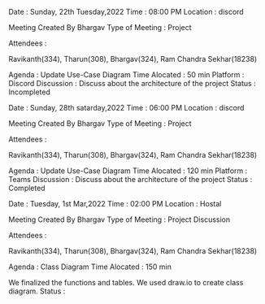 Date : Sunday, 22th Tuesday,2022
Time : 08:00 PM
Location : discord

Meeting Created By Bhargav
Type of Meeting : Project

Attendees :

Ravikanth(334), Tharun(308), Bhargav(324), Ram Chandra Sekhar(18238)

Agenda : Update Use-Case Diagram
Time Alocated : 50 min
Platform : Discord
Discussion : Discuss about the architecture of the project
Status : Incompleted


Date : Sunday, 28th satarday,2022
Time : 06:00 PM
Location : discord

Meeting Created By Bhargav
Type of Meeting : Project

Attendees :

Ravikanth(334), Tharun(308), Bhargav(324), Ram Chandra Sekhar(18238)

Agenda : Update Use-Case Diagram
Time Alocated : 120 min
Platform : Teams
Discussion :
Discuss about the architecture of the project
Status : Completed

 

Date : Tuesday, 1st Mar,2022
Time : 02:00 PM
Location : Hostal 

Meeting Created By Bhargav
Type of Meeting : Project Discussion

Attendees :

Ravikanth(334), Tharun(308), Bhargav(324), Ram Chandra Sekhar(18238)

Agenda : Class Diagram
Time Alocated : 150 min

We finalized the functions and tables.
We used draw.io to create class diagram.
Status : 